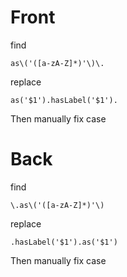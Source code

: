 # Front

find
```
as\('([a-zA-Z]*)'\)\.
```
replace
```
as('$1').hasLabel('$1').
```

Then manually fix case

# Back

find
```
\.as\('([a-zA-Z]*)'\)
```
replace
```
.hasLabel('$1').as('$1')
```

Then manually fix case
